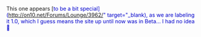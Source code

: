 This one appears [<font color="#0000cc">to be a bit special](http://on10.net/Forums/Lounge/3962/" target="_blank), as we are labeling it 1.0, which I guess means the site up until now was in Beta... I had no idea 🙂